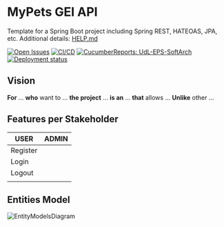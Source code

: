 # MyPets GEI API

Template for a Spring Boot project including Spring REST, HATEOAS, JPA, etc. Additional details: [HELP.md](HELP.md)

[![Open Issues](https://img.shields.io/github/issues-raw/UdL-EPS-SoftArch/mypets-gei-api?logo=github)](https://github.com/orgs/UdL-EPS-SoftArch/projects/20)
[![CI/CD](https://github.com/UdL-EPS-SoftArch/mypets-gei-api/actions/workflows/ci-cd.yml/badge.svg)](https://github.com/UdL-EPS-SoftArch/mypets-gei-api/actions)
[![CucumberReports: UdL-EPS-SoftArch](https://messages.cucumber.io/api/report-collections/faed8ca5-e474-4a1a-a72a-b8e2a2cd69f0/badge)](https://reports.cucumber.io/report-collections/faed8ca5-e474-4a1a-a72a-b8e2a2cd69f0)
[![Deployment status](https://img.shields.io/uptimerobot/status/m792691238-18db2a43adf8d8ded474f885)](https://mypets-gei-api.fly.dev/users)

## Vision

**For** ... **who** want to ...
**the project** ... **is an** ...
**that** allows ...
**Unlike** other ...

## Features per Stakeholder

| USER                | ADMIN                |
|---------------------|----------------------|
| Register            |                      |
| Login               |                      |
| Logout              |                      |
|                     |                      |

## Entities Model

![EntityModelsDiagram](https://www.plantuml.com/plantuml/svg/VLJBRXin3BpxAmGV0wH0haOGv94MAD17qJIzqn9j4zLA2ucRHuF-UxbohANSJG-68NAMCoEIkimCYOVEBoWmfWrODFSPay4dnk2okK_qFZ3niw6kzzXXu5mGjyX0FfkNXJ63d0DqQ5RcZXE5hSHwoFan9gTZs05v7N21z0aOlswkAV6kHlyih9TAviQJK1-BU5bKm9NhAFmdVxT3Bmv_HZ-8Kqopq8BLfekxH9FcYlc6NBBaLkQZLDnYajDu2yeHvIiNUqR1NCVe4O84RVGnAL2ct_gRHwJjZbV6nM7jKGAmrMc7sIRgcM9GqNL2TFKiAblNRofjMwFENLoJRnfg4u8ukH9fjy0u_dvGDmeSUlT6HlnRfWVKzXEm5AnIbDXFqSBeIzIsOi6vX3bFOhpWU71IzuEFm1A8OTj6-XGVA5ZbiHi2MUh1IsEdQ1ypWx-9Ra8UtzuD9gODYJYi5pbTt5DFgSWUVRSte2f5I-2_8CjA_Ch7xL0hf2hpSo_hq7ofiaFoCuBj3jtWzpAFAOmfotuGjpAgKU8Zk3RJ6YXpB2Rd2ujKhNoSyR2XrBM3hmJCaxV41-hFwCY2_uus9bUTcLO1vJmqu_hMfkoV6LEezZJZ9Y_FbkRqr2nFbYsTu7QGpON0wdGMxCNuLzUhe0HqE1yWKgxjl23FH-mSKdHKkZQjkTGmLlIXxO9xT_AlE7W0yh3sAD3zEofybNRou6807a67PbVOsQiwsBzcyv3oZBvYpFdY-C5LuXhMSYzIyHA36ph_5m00)

